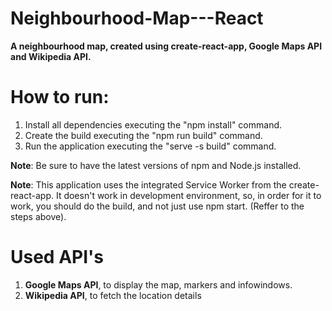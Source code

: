 # Neighbourhood-Map---React
**A neighbourhood map, created using create-react-app, Google Maps API and Wikipedia API.**

# How to run:
1. Install all dependencies executing the "npm install" command.
2. Create the build executing the "npm run build" command.
3. Run the application executing the "serve -s build" command.

**Note**: Be sure to have the latest versions of npm and Node.js installed.

**Note**: This application uses the integrated Service Worker from the create-react-app. It doesn't work in development environment, so, in order for it to work, you should do the build, and not just use npm start. (Reffer to the steps above).

# Used API's
1. **Google Maps API**, to display the map, markers and infowindows.
2. **Wikipedia API**, to fetch the location details

